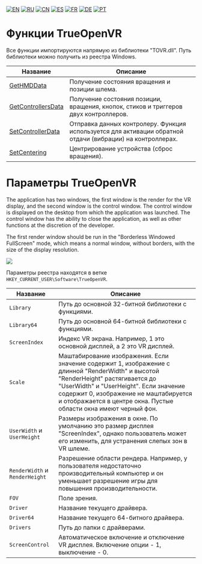 ﻿[![EN](https://user-images.githubusercontent.com/9499881/27683803-659dc988-5cd8-11e7-9c05-0b747e917666.png)](https://github.com/TrueOpenVR/TrueOpenVR-Core/blob/master/Docs/README.md) 
[![RU](https://user-images.githubusercontent.com/9499881/27683795-5b0fbac6-5cd8-11e7-929c-057833e01fb1.png)](https://github.com/TrueOpenVR/TrueOpenVR-Core/blob/master/Docs/README.RU.md) 
[![CN](https://user-images.githubusercontent.com/9499881/31012373-978ce414-a522-11e7-9936-387b1c530e2f.png)](https://github.com/TrueOpenVR/TrueOpenVR-Core/blob/master/Docs/README.CN.md) 
[![ES](https://user-images.githubusercontent.com/9499881/31012379-9d8f7764-a522-11e7-8bf4-739077369e8b.png)](https://github.com/TrueOpenVR/TrueOpenVR-Core/blob/master/Docs/README.ES.md) 
[![FR](https://user-images.githubusercontent.com/9499881/31012387-a7b4aaac-a522-11e7-8485-36ce58dc2d4a.png)](https://github.com/TrueOpenVR/TrueOpenVR-Core/blob/master/Docs/README.FR.md) 
[![DE](https://user-images.githubusercontent.com/9499881/31012392-ac051326-a522-11e7-9c8c-2186ddf553d0.png)](https://github.com/TrueOpenVR/TrueOpenVR-Core/blob/master/Docs/README.DE.md) 
[![PT](https://user-images.githubusercontent.com/9499881/31012384-a1d1b544-a522-11e7-8a13-3cb53450d55c.png)](https://github.com/TrueOpenVR/TrueOpenVR-Core/blob/master/Docs/README.PT.md)
# Функции TrueOpenVR
Все функции импортируются напрямую из библиотеки "TOVR.dll". Путь библиотеки можно получить из реестра Windows. 

| Название  | Описание |
| ------------- | ------------- |
| [GetHMDData](https://github.com/TrueOpenVR/TrueOpenVR-Core/blob/master/Docs/RU/Functions/GetHMDData.md) | Получение состояния вращения и позиции шлема. |
| [GetControllersData](https://github.com/TrueOpenVR/TrueOpenVR-Core/blob/master/Docs/RU/Functions/GetControllersData.md) | Получение состояния позиции, вращения, кнопок, стиков и триггеров двух контроллеров. |
| [SetControllerData](https://github.com/TrueOpenVR/TrueOpenVR-Core/blob/master/Docs/RU/Functions/SetControllerData.md) | Отправка данных контролеру. Функция используется для активации обратной отдачи (вибрации) на контроллерах. |
| [SetCentering](https://github.com/TrueOpenVR/TrueOpenVR-Core/blob/master/Docs/RU/Functions/SetCentering.md) | Центрирование устройства (сброс вращения). |


# Параметры TrueOpenVR
The application has two windows, the first window is the render for the VR display, and the second window is the control window. The control window is displayed on the desktop from which the application was launched. The control window has the ability to close the application, as well as other functions at the discretion of the developer.

The first render window should be run in the "Borderless Windowed FullScreen" mode, which means a normal window, without borders, with the size of the display resolution.

![](https://user-images.githubusercontent.com/9499881/27838382-5d76aadc-60fb-11e7-9a1c-a312f2dddccc.png)


Параметры реестра находятся в ветке `HKEY_CURRENT_USER\Software\TrueOpenVR`.

| Название  | Описание |
| ------------- | ------------- |
| `Library` | Путь до основной 32-битной библиотеки с функциями. |
| `Library64` | Путь до основной 64-битной библиотеки с функциями. |
| `ScreenIndex` | Индекс VR экрана. Например, 1 это основной дисплей, а 2 это VR дисплей. |
| `Scale` | Маштабирование изображения. Если значение содержит 1, изображение с длинной "RenderWidth" и высотой "RenderHeight" растягивается до "UserWidth" и "UserHeight". Если значение содержит 0, изображение не маштабируется и отображается в центре окна. Пустые области окна имеют черный фон. |
| `UserWidth` и `UserHeight` | Размеры изображения в окне. По умолчанию это размер дисплея "ScreenIndex", однако пользователь может его изменить, для устранения слепых зон в VR шлеме. |
| `RenderWidth` и `RenderHeight` | Разрешение области рендера. Например, у пользователя недостаточно производительный компьютер и он уменьшает разрешение игры для повышения производительности. |
| `FOV` | Поле зрения. |
| `Driver` | Название текущего драйвера. |
| `Driver64` | Название текущего 64-битного драйвера. |
| `Drivers` | Путь до папки с драйверами.  |
| `ScreenControl` | Автоматическое включение и отключение VR дисплея. Включение опции - 1, выключение - 0. |
